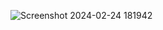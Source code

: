 ![Screenshot 2024-02-24 181942](https://github.com/Amisha0971/OBJECT-ORIENTED-PROGRAMMING-JAVA/assets/136344215/e8a142d0-e7f7-4b11-91a4-f10fe786424e)

